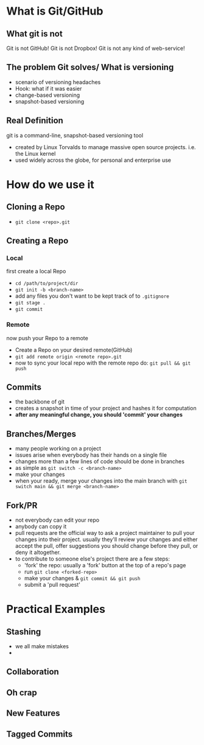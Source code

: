 # What is Git/GitHub
## What git is not
Git is not GitHub!
Git is not Dropbox!
Git is not any kind of web-service!
## The problem Git solves/ What is versioning
- scenario of versioning headaches
- Hook: what if it was easier
- change-based versioning
- snapshot-based versioning
## Real Definition
git is a command-line, snapshot-based versioning tool
- created by Linux Torvalds to manage massive open source projects. i.e. the Linux kernel
- used widely across the globe, for personal and enterprise use
# How do we use it
## Cloning a Repo
- `git clone <repo>.git`
## Creating a Repo
### Local 
first create a local Repo
- `cd /path/to/project/dir`
- `git init -b <branch-name>`
- add any files you don't want to be kept track of to `.gitignore`
- `git stage .`
- `git commit`
### Remote 
now push your Repo to a remote
- Create a Repo on your desired remote(GitHub)
- `git add remote origin <remote repo>.git`
- now to sync your local repo with the remote repo do: `git pull && git push`
## Commits
- the backbone of git
- creates a snapshot in time of your project and hashes it for computation
- **after any meaningful change, you should 'commit' your changes**
## Branches/Merges
- many people working on a project
- issues arise when everybody has their hands on a single file
- changes more than a few lines of code should be done in branches
- as simple as `git switch -c <branch-name>`
- make your changes
- when your ready, merge your changes into the main branch with `git switch main && git merge <branch-name>`
## Fork/PR 
- not everybody can edit your repo
- anybody can copy it
- pull requests are the official way to ask a project maintainer to pull your changes into their project. usually they'll review your changes and either accept the pull, offer suggestions you should change before they pull, or deny it altogether. 
- to contribute to someone else's project there are a few steps:
	- 'fork' the repo: usually a 'fork' button at the top of a repo's page
	- run `git clone <forked-repo>` 
	- make your changes & `git commit && git push`
	- submit a 'pull request'
# Practical Examples
## Stashing
- we all make mistakes
- 
## Collaboration
## Oh crap
## New Features
## Tagged Commits



